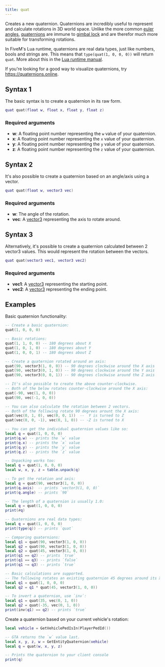 ```yaml
---
title: quat
---
```


Creates a new quaternion. Quaternions are incredibly useful to represent and calculate rotations in 3D world space.
Unlike the more common [euler angles][wiki-euler], [quaternions][wiki-quats] are immune to [gimbal lock][wiki-gimbal]
and are therefor much more suitable for transforming rotations.

In FiveM's Lua runtime, quaternions are real data types, just like numbers, bools and strings are.
This means that `type(quat(1, 0, 0, 0))` will return `quat`. More about this in the [Lua runtime manual][lua-runtime].

If you're looking for a good way to visualize quaternions, try <https://quaternions.online>.

Syntax 1
--------
The basic syntax is to create a quaternion in its raw form.

```lua
quat quat(float w, float x, float y, float z)
```

### Required arguments
- **w**: A floating point number representing the `w` value of your quaternion.
- **x**: A floating point number representing the `x` value of your quaternion.
- **y**: A floating point number representing the `y` value of your quaternion.
- **z**: A floating point number representing the `z` value of your quaternion.

Syntax 2
--------
It's also possible to create a quaternion based on an angle/axis using a vector.

```lua
quat quat(float w, vector3 vec)
```

### Required arguments
- **w**: The angle of the rotation.
- **vec**: A [vector3][vec3] representing the axis to rotate around.

Syntax 3
--------
Alternatively, it's possible to create a quaternion calculated between 2 vector3 values. This would represent the
rotation between the vectors.

```lua
quat quat(vector3 vec1, vector3 vec2)
```

### Required arguments
- **vec1**: A [vector3][vec3] representing the starting point.
- **vec2**: A [vector3][vec3] representing the ending point.

Examples
--------

Basic quaternion functionality:
```lua
-- Create a basic quaternion:
quat(1, 0, 0, 0)

-- Basic rotations:
quat(1, 1, 0, 0) -- 180 degrees about X
quat(1, 0, 1, 0) -- 180 degrees about Y
quat(1, 0, 0, 1) -- 180 degrees about Z

-- Create a quaternion rotated around an axis:
quat(90, vector3(1, 0, 0)) -- 90 degrees clockwise around the X axis
quat(90, vector3(0, 1, 0)) -- 90 degrees clockwise around the Y axis
quat(90, vector3(0, 0, 1)) -- 90 degrees clockwise around the Z axis

-- It's also possible to create the above counter-clockwise.
-- Both of the below rotates counter-clockwise around the X axis:
quat(-90, vec(1, 0, 0))
quat(90, vec(-1, 0, 0))

-- You can also calculate the rotation between 2 vectors.
-- Both of the following rotate 90 degrees arount the X axis:
quat(vec(0, 1, 0), vec(0, 0, 1))  --  Y is turned to Z
quat(vec(0, 0, -1), vec(0, 1, 0)) -- -Z is turned to X

-- You can get the individual quaternion values like so:
local q = quat(1, 0, 0, 0)
print(q.w) -- prints the `w` value
print(q.x) -- prints the `x` value
print(q.y) -- prints the `y` value
print(q.z) -- prints the `z` value

-- Unpacking works too:
local q = quat(1, 0, 0, 0)
local w, x, y, z = table.unpack(q)

-- To get the rotation and axis:
local q = quat(90, vector3(1, 0, 0))
print(q.axis)  -- prints `vector3(1, 0, 0)`
print(q.angle) -- prints `90`

-- The length of a quaternion is usually 1.0:
local q = quat(1, 0, 0, 0)
print(#q)

-- Quaternions are real data types:
local q = quat(1, 0, 0, 0)
print(type(q)) -- prints `quat`

-- Comparing quaternions:
local q1 = quat(90, vector3(1, 0, 0))
local q2 = quat(90, vector3(1, 0, 0))
local q2 = quat(45, vector3(1, 0, 0))
print(q1 == q2) -- prints `true`
print(q1 == q3) -- prints `false`
print(q1 ~= q3) -- prints `true`

-- Basic calculations are supported.
-- The following rotates an existing quaternion 45 degrees around its X axis:
local q1 = quat(1, 0, 0, 0)
local q2 = q1 * quat(45, vector3(1, 0, 0))

-- To invert a quaternion, use `inv`:
local q1 = quat(35, vec(0, 1, 0))
local q2 = quat(-35, vec(0, 1, 0))
print(inv(q1) == q2) -- prints `true`
```

Create a quaternion based on your current vehicle's rotation:
```lua
local vehicle = GetVehiclePedIsIn(PlayerPedId())

-- GTA returns the `w` value last.
local x, y, z, w = GetEntityQuaternion(vehicle)
local q = quat(w, x, y, z)

-- Prints the quaternion to your client console
print(q)
```

[lua-runtime]: /scripting-manual/runtimes/lua
[vec3]: /scripting-reference/runtimes/lua/functions/vector3
[wiki-euler]: https://en.wikipedia.org/wiki/Euler_angles
[wiki-quats]: https://en.wikipedia.org/wiki/Quaternion
[wiki-gimbal]: https://en.wikipedia.org/wiki/Gimbal_lock
